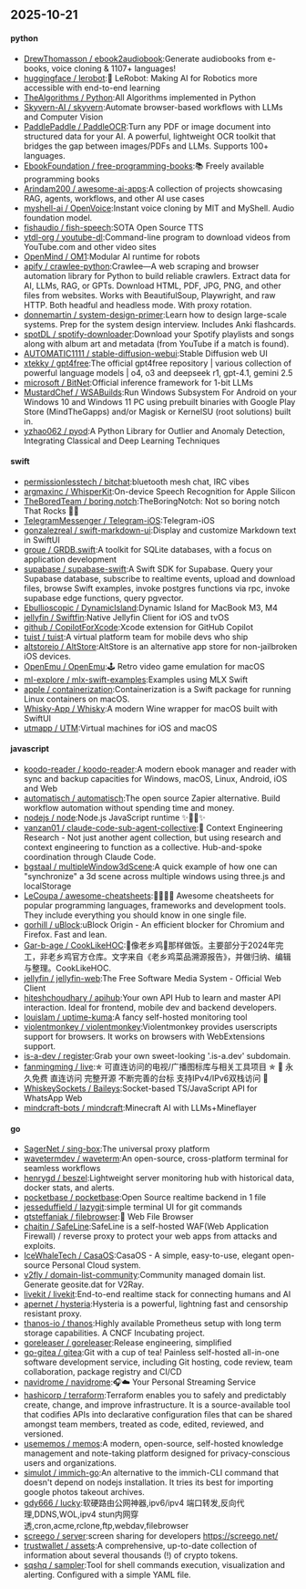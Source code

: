 ## 2025-10-21

#### python
* [DrewThomasson / ebook2audiobook](https://github.com/DrewThomasson/ebook2audiobook):Generate audiobooks from e-books, voice cloning & 1107+ languages!
* [huggingface / lerobot](https://github.com/huggingface/lerobot):🤗 LeRobot: Making AI for Robotics more accessible with end-to-end learning
* [TheAlgorithms / Python](https://github.com/TheAlgorithms/Python):All Algorithms implemented in Python
* [Skyvern-AI / skyvern](https://github.com/Skyvern-AI/skyvern):Automate browser-based workflows with LLMs and Computer Vision
* [PaddlePaddle / PaddleOCR](https://github.com/PaddlePaddle/PaddleOCR):Turn any PDF or image document into structured data for your AI. A powerful, lightweight OCR toolkit that bridges the gap between images/PDFs and LLMs. Supports 100+ languages.
* [EbookFoundation / free-programming-books](https://github.com/EbookFoundation/free-programming-books):📚 Freely available programming books
* [Arindam200 / awesome-ai-apps](https://github.com/Arindam200/awesome-ai-apps):A collection of projects showcasing RAG, agents, workflows, and other AI use cases
* [myshell-ai / OpenVoice](https://github.com/myshell-ai/OpenVoice):Instant voice cloning by MIT and MyShell. Audio foundation model.
* [fishaudio / fish-speech](https://github.com/fishaudio/fish-speech):SOTA Open Source TTS
* [ytdl-org / youtube-dl](https://github.com/ytdl-org/youtube-dl):Command-line program to download videos from YouTube.com and other video sites
* [OpenMind / OM1](https://github.com/OpenMind/OM1):Modular AI runtime for robots
* [apify / crawlee-python](https://github.com/apify/crawlee-python):Crawlee—A web scraping and browser automation library for Python to build reliable crawlers. Extract data for AI, LLMs, RAG, or GPTs. Download HTML, PDF, JPG, PNG, and other files from websites. Works with BeautifulSoup, Playwright, and raw HTTP. Both headful and headless mode. With proxy rotation.
* [donnemartin / system-design-primer](https://github.com/donnemartin/system-design-primer):Learn how to design large-scale systems. Prep for the system design interview. Includes Anki flashcards.
* [spotDL / spotify-downloader](https://github.com/spotDL/spotify-downloader):Download your Spotify playlists and songs along with album art and metadata (from YouTube if a match is found).
* [AUTOMATIC1111 / stable-diffusion-webui](https://github.com/AUTOMATIC1111/stable-diffusion-webui):Stable Diffusion web UI
* [xtekky / gpt4free](https://github.com/xtekky/gpt4free):The official gpt4free repository | various collection of powerful language models | o4, o3 and deepseek r1, gpt-4.1, gemini 2.5
* [microsoft / BitNet](https://github.com/microsoft/BitNet):Official inference framework for 1-bit LLMs
* [MustardChef / WSABuilds](https://github.com/MustardChef/WSABuilds):Run Windows Subsystem For Android on your Windows 10 and Windows 11 PC using prebuilt binaries with Google Play Store (MindTheGapps) and/or Magisk or KernelSU (root solutions) built in.
* [yzhao062 / pyod](https://github.com/yzhao062/pyod):A Python Library for Outlier and Anomaly Detection, Integrating Classical and Deep Learning Techniques

#### swift
* [permissionlesstech / bitchat](https://github.com/permissionlesstech/bitchat):bluetooth mesh chat, IRC vibes
* [argmaxinc / WhisperKit](https://github.com/argmaxinc/WhisperKit):On-device Speech Recognition for Apple Silicon
* [TheBoredTeam / boring.notch](https://github.com/TheBoredTeam/boring.notch):TheBoringNotch: Not so boring notch That Rocks 🎸🎶
* [TelegramMessenger / Telegram-iOS](https://github.com/TelegramMessenger/Telegram-iOS):Telegram-iOS
* [gonzalezreal / swift-markdown-ui](https://github.com/gonzalezreal/swift-markdown-ui):Display and customize Markdown text in SwiftUI
* [groue / GRDB.swift](https://github.com/groue/GRDB.swift):A toolkit for SQLite databases, with a focus on application development
* [supabase / supabase-swift](https://github.com/supabase/supabase-swift):A Swift SDK for Supabase. Query your Supabase database, subscribe to realtime events, upload and download files, browse Swift examples, invoke postgres functions via rpc, invoke supabase edge functions, query pgvector.
* [Ebullioscopic / DynamicIsland](https://github.com/Ebullioscopic/DynamicIsland):Dynamic Island for MacBook M3, M4
* [jellyfin / Swiftfin](https://github.com/jellyfin/Swiftfin):Native Jellyfin Client for iOS and tvOS
* [github / CopilotForXcode](https://github.com/github/CopilotForXcode):Xcode extension for GitHub Copilot
* [tuist / tuist](https://github.com/tuist/tuist):A virtual platform team for mobile devs who ship
* [altstoreio / AltStore](https://github.com/altstoreio/AltStore):AltStore is an alternative app store for non-jailbroken iOS devices.
* [OpenEmu / OpenEmu](https://github.com/OpenEmu/OpenEmu):🕹 Retro video game emulation for macOS
* [ml-explore / mlx-swift-examples](https://github.com/ml-explore/mlx-swift-examples):Examples using MLX Swift
* [apple / containerization](https://github.com/apple/containerization):Containerization is a Swift package for running Linux containers on macOS.
* [Whisky-App / Whisky](https://github.com/Whisky-App/Whisky):A modern Wine wrapper for macOS built with SwiftUI
* [utmapp / UTM](https://github.com/utmapp/UTM):Virtual machines for iOS and macOS

#### javascript
* [koodo-reader / koodo-reader](https://github.com/koodo-reader/koodo-reader):A modern ebook manager and reader with sync and backup capacities for Windows, macOS, Linux, Android, iOS and Web
* [automatisch / automatisch](https://github.com/automatisch/automatisch):The open source Zapier alternative. Build workflow automation without spending time and money.
* [nodejs / node](https://github.com/nodejs/node):Node.js JavaScript runtime ✨🐢🚀✨
* [vanzan01 / claude-code-sub-agent-collective](https://github.com/vanzan01/claude-code-sub-agent-collective):🧠 Context Engineering Research - Not just another agent collection, but using research and context engineering to function as a collective. Hub-and-spoke coordination through Claude Code.
* [bgstaal / multipleWindow3dScene](https://github.com/bgstaal/multipleWindow3dScene):A quick example of how one can "synchronize" a 3d scene across multiple windows using three.js and localStorage
* [LeCoupa / awesome-cheatsheets](https://github.com/LeCoupa/awesome-cheatsheets):👩‍💻👨‍💻 Awesome cheatsheets for popular programming languages, frameworks and development tools. They include everything you should know in one single file.
* [gorhill / uBlock](https://github.com/gorhill/uBlock):uBlock Origin - An efficient blocker for Chromium and Firefox. Fast and lean.
* [Gar-b-age / CookLikeHOC](https://github.com/Gar-b-age/CookLikeHOC):🥢像老乡鸡🐔那样做饭。主要部分于2024年完工，非老乡鸡官方仓库。文字来自《老乡鸡菜品溯源报告》，并做归纳、编辑与整理。CookLikeHOC.
* [jellyfin / jellyfin-web](https://github.com/jellyfin/jellyfin-web):The Free Software Media System - Official Web Client
* [hiteshchoudhary / apihub](https://github.com/hiteshchoudhary/apihub):Your own API Hub to learn and master API interaction. Ideal for frontend, mobile dev and backend developers.
* [louislam / uptime-kuma](https://github.com/louislam/uptime-kuma):A fancy self-hosted monitoring tool
* [violentmonkey / violentmonkey](https://github.com/violentmonkey/violentmonkey):Violentmonkey provides userscripts support for browsers. It works on browsers with WebExtensions support.
* [is-a-dev / register](https://github.com/is-a-dev/register):Grab your own sweet-looking '.is-a.dev' subdomain.
* [fanmingming / live](https://github.com/fanmingming/live):✯ 可直连访问的电视/广播图标库与相关工具项目 ✯ 🔕 永久免费 直连访问 完整开源 不断完善的台标 支持IPv4/IPv6双栈访问 🔕
* [WhiskeySockets / Baileys](https://github.com/WhiskeySockets/Baileys):Socket-based TS/JavaScript API for WhatsApp Web
* [mindcraft-bots / mindcraft](https://github.com/mindcraft-bots/mindcraft):Minecraft AI with LLMs+Mineflayer

#### go
* [SagerNet / sing-box](https://github.com/SagerNet/sing-box):The universal proxy platform
* [wavetermdev / waveterm](https://github.com/wavetermdev/waveterm):An open-source, cross-platform terminal for seamless workflows
* [henrygd / beszel](https://github.com/henrygd/beszel):Lightweight server monitoring hub with historical data, docker stats, and alerts.
* [pocketbase / pocketbase](https://github.com/pocketbase/pocketbase):Open Source realtime backend in 1 file
* [jesseduffield / lazygit](https://github.com/jesseduffield/lazygit):simple terminal UI for git commands
* [gtsteffaniak / filebrowser](https://github.com/gtsteffaniak/filebrowser):📂 Web File Browser
* [chaitin / SafeLine](https://github.com/chaitin/SafeLine):SafeLine is a self-hosted WAF(Web Application Firewall) / reverse proxy to protect your web apps from attacks and exploits.
* [IceWhaleTech / CasaOS](https://github.com/IceWhaleTech/CasaOS):CasaOS - A simple, easy-to-use, elegant open-source Personal Cloud system.
* [v2fly / domain-list-community](https://github.com/v2fly/domain-list-community):Community managed domain list. Generate geosite.dat for V2Ray.
* [livekit / livekit](https://github.com/livekit/livekit):End-to-end realtime stack for connecting humans and AI
* [apernet / hysteria](https://github.com/apernet/hysteria):Hysteria is a powerful, lightning fast and censorship resistant proxy.
* [thanos-io / thanos](https://github.com/thanos-io/thanos):Highly available Prometheus setup with long term storage capabilities. A CNCF Incubating project.
* [goreleaser / goreleaser](https://github.com/goreleaser/goreleaser):Release engineering, simplified
* [go-gitea / gitea](https://github.com/go-gitea/gitea):Git with a cup of tea! Painless self-hosted all-in-one software development service, including Git hosting, code review, team collaboration, package registry and CI/CD
* [navidrome / navidrome](https://github.com/navidrome/navidrome):🎧☁️ Your Personal Streaming Service
* [hashicorp / terraform](https://github.com/hashicorp/terraform):Terraform enables you to safely and predictably create, change, and improve infrastructure. It is a source-available tool that codifies APIs into declarative configuration files that can be shared amongst team members, treated as code, edited, reviewed, and versioned.
* [usememos / memos](https://github.com/usememos/memos):A modern, open-source, self-hosted knowledge management and note-taking platform designed for privacy-conscious users and organizations.
* [simulot / immich-go](https://github.com/simulot/immich-go):An alternative to the immich-CLI command that doesn't depend on nodejs installation. It tries its best for importing google photos takeout archives.
* [gdy666 / lucky](https://github.com/gdy666/lucky):软硬路由公网神器,ipv6/ipv4 端口转发,反向代理,DDNS,WOL,ipv4 stun内网穿透,cron,acme,rclone,ftp,webdav,filebrowser
* [screego / server](https://github.com/screego/server):screen sharing for developers https://screego.net/
* [trustwallet / assets](https://github.com/trustwallet/assets):A comprehensive, up-to-date collection of information about several thousands (!) of crypto tokens.
* [sqshq / sampler](https://github.com/sqshq/sampler):Tool for shell commands execution, visualization and alerting. Configured with a simple YAML file.
